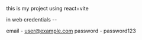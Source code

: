 this is my project using react+vite


in web credentials --

email - user@example.com
password - password123